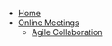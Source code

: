 * [Home](/)
* [Online Meetings](/online_meetings/README.md)
    * [Agile Collaboration](/online_meetings/agile_collaboration.md)
